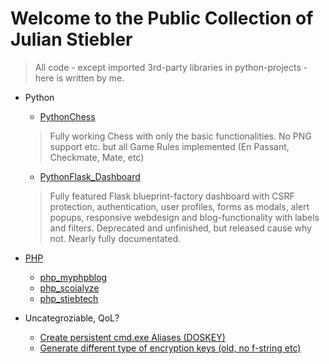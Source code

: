 # Welcome to the Public Collection of Julian Stiebler

> All code - except imported 3rd-party libraries in python-projects - here is written by me.

* Python
  * [PythonChess](Python/Python_Chess/README.md)
  > Fully working Chess with only the basic functionalities. No PNG support etc. but all Game Rules implemented (En Passant, Checkmate, Mate, etc)
  * [PythonFlask_Dashboard](Python/PythonFlask_StiebAPI/README.md)
  > Fully featured Flask blueprint-factory dashboard with CSRF protection, authentication, user profiles, forms as modals, alert popups, responsive webdesign and blog-functionality with labels and filters. Deprecated and unfinished, but released cause why not. Nearly fully documentated.

 
* [PHP]
  * [php_myphpblog]
  * [php_scoialyze]
  * [php_stiebtech]
* Uncategroziable, QoL?
  * [Create persistent cmd.exe Aliases (DOSKEY)][CMDAliases]
  * [Generate different type of encryption keys (old, no f-string etc)][EncryptKeyGen]

[CMDAliases]: QoL/aliases.bat
[EncryptKeyGen]: QoL/gen_encryption_keys.py

[PHP]: PHP/README.md
[php_myphpblog]: PHP/MyPHPBlog/README.md
[php_scoialyze]: PHP/SOCIALYZE/README.md
[php_stiebtech]: PHP/stieb.tech/README.md